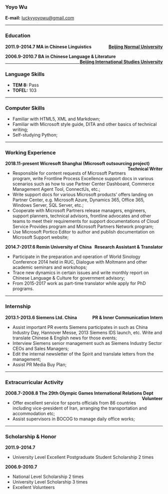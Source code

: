 ### Yoyo Wu
**E-mail:** <luckyyoyowu@gmail.com> 

---
### Education
**2011.9-2014.7  MA in Chinese Linguistics <span style='float:right;'>[Beijing Normal University]</span>**

<strong>2006.9-2010.7  BA in Chinese Language & Literature <span style='float:right;'>[Beijing International Studies University]</strong>

---
### Language Skills
- **TEM 8:** Pass
- **TOFEL:** 103

---
### Computer Skills
- Familiar with HTML5, XML and Markdown;
- Familiar with Microsoft style guide, DITA and other basics of technical writing;
- Self-studying Python;

---
### Working Experience
**2018.11-present   Wicresoft Shanghai (Microsoft outsourcing project) <span style='float:right;'>Technical Writer</span>**
- Responsible for content requests of Microsoft Partners program, write Frontline Process Excellence support docs in various scenarios such as how to use Partner Center Dashboard, Commerce Management Agent Tool, ConnectUs, etc.;
- Write support docs for various Microsoft products’ offers landing on Partner Center, e.g. Microsoft Azure, Dynamics 365, Office 365, Windows Server, SQL Server, etc.;
- Cooperate with Microsoft Partners release managers, engineers, support planners, technical advisors, frontline advocates and other teams to meet their requirements for support documentations of Cloud Service Provides program and Microsoft Partners Network program;
- Use Microsoft Portico Editor to author and publish documentation on Microsoft Support website;

**2014.7-2017.6   Remin University of China <span style='float:right;'>Research Assistant & Translator</span>**
- Participate in the preparation and operation of World Sinology Conference 2014 held in RUC, Dialogue with Moltmann and other academic seminars and workshops;
- Trace new dynamics in certain issues and write monthly report on Chinese Language & Culture for government advisory;
- From 2015-2017 work as part-time translator while apply for PhD programs.

---
### Internship
**2013.1-2013.6   Siemens Ltd. China <span style='float:right;'>PR & Inner Communication Intern</span>**
- Assist important PR events Siemens participates in such as China Industry Day, Hannover Messe, 2013 Siemens IDS launch, etc. Write and translate Chinese & English news for those events;
- Interview Siemens senior management such as Siemens Industry Sector CEOs and Sales Managers;
- Edit the internal newsletter of the Spirit and translate letters from the management;
- Assist PR Media Buy Plan;

---
### Extracurricular Activity
**2008.7-2008.8   The 29th Olympic Games International Relations Dept <span style='float:right;'>Volunteer</span>**
- Offer excellent service for sports officials from 86 countries including vice-president of Iran, arranging the transportation and accommodation etc;
- Assist supervisors in BOCOG to manage daily office works;

---
### Scholarship & Honor
**2011.9-2014.7** 
- University Level Excellent Postgraduate Student Scholarship    2 times

**2006.9-2010.7**
- National Level Scholarship   2 times
- University Level Scholarship   3 times
- Excellent Volunteers

[Beijing Normal University]: https://www.bnu.edu.cn/
[Beijing International Studies University]: https://www.bisu.edu.cn


